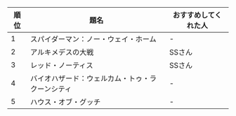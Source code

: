 | 順位 | 題名 | おすすめしてくれた人 |
| --- | --- | --- |
| 1 | スパイダーマン：ノー・ウェイ・ホーム | - |
| 2 | アルキメデスの大戦 | SSさん |
| 3 | レッド・ノーティス | SSさん |
| 4 | バイオハザード：ウェルカム・トゥ・ラクーンシティ | - |
| 5 | ハウス・オブ・グッチ | - |